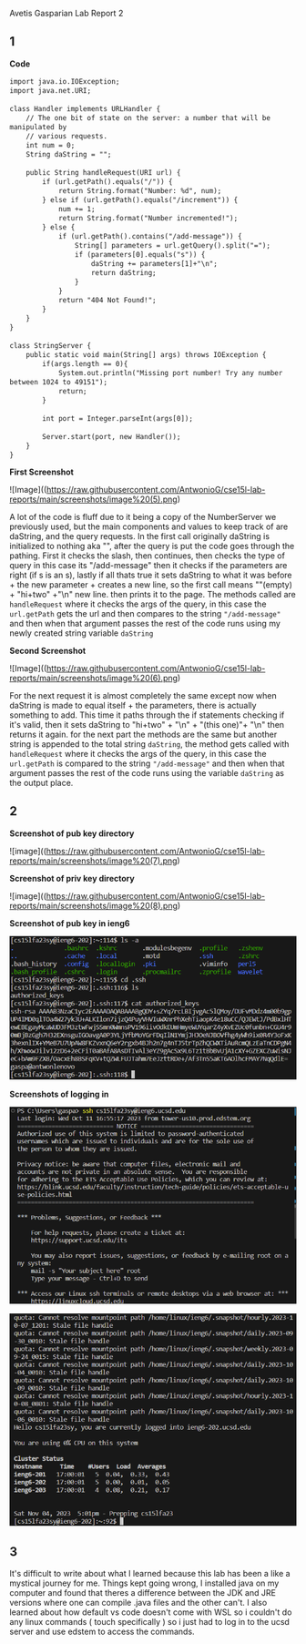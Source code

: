Avetis Gasparian Lab Report 2

## 1

**Code**
```
import java.io.IOException;
import java.net.URI;

class Handler implements URLHandler {
    // The one bit of state on the server: a number that will be manipulated by
    // various requests.
    int num = 0;
    String daString = "";

    public String handleRequest(URI url) {
        if (url.getPath().equals("/")) {
            return String.format("Number: %d", num);
        } else if (url.getPath().equals("/increment")) {
            num += 1;
            return String.format("Number incremented!");
        } else {
            if (url.getPath().contains("/add-message")) {
                String[] parameters = url.getQuery().split("=");
                if (parameters[0].equals("s")) {
                    daString += parameters[1]+"\n";
                    return daString;
                }
            }
            return "404 Not Found!";
        }
    }
}

class StringServer {
    public static void main(String[] args) throws IOException {
        if(args.length == 0){
            System.out.println("Missing port number! Try any number between 1024 to 49151");
            return;
        }

        int port = Integer.parseInt(args[0]);

        Server.start(port, new Handler());
    }
}
```

**First Screenshot**

![Image]((https://raw.githubusercontent.com/AntwonioG/cse15l-lab-reports/main/screenshots/image%20(5).png)

A lot of the code is fluff due to it being a copy of the NumberServer we previously used, but the main components and values to keep track of are daString, and the query requests. In the first call originally daString is initialized to nothing aka "", after the query is put the code goes through the pathing. First it checks the slash, then continues, then checks the type of query in this case its "/add-message" then it checks if the parameters are right (if s is an s), lastly if all thats true it sets daString to what it was before + the new parameter + creates a new line, so the first call means ""(empty) + "hi+two" +"\n" new line. then prints it to the page. The methods called are `handleRequest` where it checks the args of the query, in this case the `url.getPath` gets the url and then compares to the string `"/add-message"` and then when that argument passes the rest of the code runs using my newly created string variable `daString`

**Second Screenshot**

![Image]((https://raw.githubusercontent.com/AntwonioG/cse15l-lab-reports/main/screenshots/image%20(6).png)

For the next request it is almost completely the same except now when daString is made to equal itself + the parameters, there is actually something to add. This time it paths through the if statements checking if it's valid, then it sets daString to "hi+two" + "\n" + "(this one)"+ "\n" then returns it again. for the next part the methods are the same but another string is appended to the total string `daString`, the method gets called with `handleRequest` where it checks the args of the query, in this case the `url.getPath` is compared to the string `"/add-message"` and then when that argument passes the rest of the code runs using the variable `daString` as the output place.


## 2

**Screenshot of pub key directory**

![image]((https://raw.githubusercontent.com/AntwonioG/cse15l-lab-reports/main/screenshots/image%20(7).png)


**Screenshot of priv key directory**

![image]((https://raw.githubusercontent.com/AntwonioG/cse15l-lab-reports/main/screenshots/image%20(8).png)


**Screenshot of pub key in ieng6**

![image](https://raw.githubusercontent.com/AntwonioG/cse15l-lab-reports/main/screenshots/image%20(11).png)


**Screenshots of logging in**

![image](https://raw.githubusercontent.com/AntwonioG/cse15l-lab-reports/main/screenshots/image%20(9).png)

![image](https://raw.githubusercontent.com/AntwonioG/cse15l-lab-reports/main/screenshots/image%20(10).png)


## 3

It's difficult to write about what I learned because this lab has been a like a mystical journey for me. Things kept going wrong, I installed java on my computer and found that theres a difference between the JDK and JRE versions where one can compile .java files and the other can't. I also learned about how default vs code doesn't come with WSL so i couldn't do any linux commands ( touch specifically ) so i just had to log in to the ucsd server and use edstem to access the commands.
